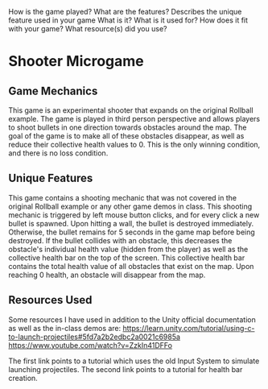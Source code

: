 How is the game played?
What are the features?
Describes the unique feature used in your game
What is it?
What is it used for?
How does it fit with your game?
What resource(s) did you use?

# Shooter Microgame
## Game Mechanics
This game is an experimental shooter that expands on the original Rollball example. The game is played in third person perspective and allows players to shoot bullets in one direction towards obstacles around the map. The goal of the game is to make all of these obstacles disappear, as well as reduce their collective health values to 0. This is the only winning condition, and there is no loss condition.

## Unique Features
This game contains a shooting mechanic that was not covered in the original Rollball example or any other game demos in class. This shooting mechanic is triggered by left mouse button clicks, and for every click a new bullet is spawned. Upon hitting a wall, the bullet is destroyed immediately. Otherwise, the bullet remains for 5 seconds in the game map before being destroyed. If the bullet collides with an obstacle, this decreases the obstacle's individual health value (hidden from the player) as well as the collective health bar on the top of the screen. This collective health bar contains the total health value of all obstacles that exist on the map. Upon reaching 0 health, an obstacle will disappear from the map. 

## Resources Used
Some resources I have used in addition to the Unity official documentation as well as the in-class demos are:
https://learn.unity.com/tutorial/using-c-to-launch-projectiles#5fd7a2b2edbc2a0021c6985a
https://www.youtube.com/watch?v=ZzkIn41DFFo

The first link points to a tutorial which uses the old Input System to simulate launching projectiles. The second link points to a tutorial for health bar creation. 